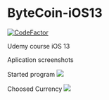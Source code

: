# ByteCoin-iOS13
[![CodeFactor](https://www.codefactor.io/repository/github/prefect1109/bytecoin-ios13/badge)](https://www.codefactor.io/repository/github/prefect1109/bytecoin-ios13)

Udemy course iOS 13

Aplication screenshots

Started program
![][scr1]

[scr1]: Scr_1.png

Choosed Currency
![][scr2]

[scr2]: Scr_2.png
